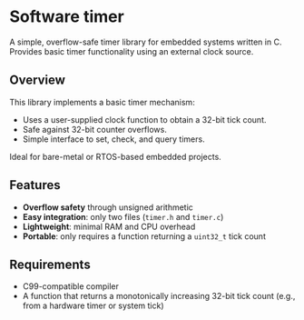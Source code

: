 # Software timer

A simple, overflow-safe timer library for embedded systems written in C.  
Provides basic timer functionality using an external clock source.

## Overview

This library implements a basic timer mechanism:

- Uses a user-supplied clock function to obtain a 32-bit tick count.
- Safe against 32-bit counter overflows.
- Simple interface to set, check, and query timers.

Ideal for bare-metal or RTOS-based embedded projects.

## Features

- **Overflow safety** through unsigned arithmetic  
- **Easy integration**: only two files (`timer.h` and `timer.c`)  
- **Lightweight**: minimal RAM and CPU overhead  
- **Portable**: only requires a function returning a `uint32_t` tick count  

## Requirements

- C99-compatible compiler  
- A function that returns a monotonically increasing 32-bit tick count (e.g., from a hardware timer or system tick)
